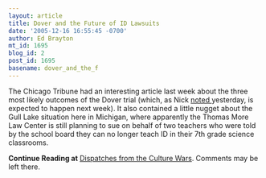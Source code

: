 ```yaml
---
layout: article
title: Dover and the Future of ID Lawsuits
date: '2005-12-16 16:55:45 -0700'
author: Ed Brayton
mt_id: 1695
blog_id: 2
post_id: 1695
basename: dover_and_the_f
---
```

The Chicago Tribune had an interesting article last week about the three most likely outcomes of the Dover trial (which, as Nick [noted ](http://www.pandasthumb.org/archives/2005/12/barbara_forrest.html) yesterday, is expected to happen next week). It also contained a little nugget about the Gull Lake situation here in Michigan, where apparently the Thomas More Law Center is still planning to sue on behalf of two teachers who were told by the school board they can no longer teach ID in their 7th grade science classrooms. 

**Continue Reading at** [Dispatches from the Culture Wars](http://www.stcynic.com/blog/archives/2005/12/dover_and_the_future_of_id_law.php). Comments may be left there.
